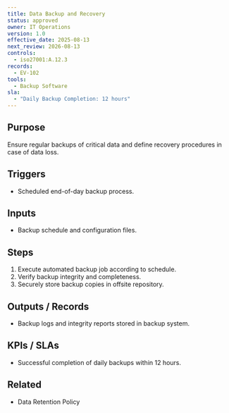 ```yaml
---
title: Data Backup and Recovery
status: approved
owner: IT Operations
version: 1.0
effective_date: 2025-08-13
next_review: 2026-08-13
controls:
  - iso27001:A.12.3
records:
  - EV-102
tools:
  - Backup Software
sla:
  - "Daily Backup Completion: 12 hours"
---
```


## Purpose
Ensure regular backups of critical data and define recovery procedures in case of data loss.

## Triggers
- Scheduled end-of-day backup process.

## Inputs
- Backup schedule and configuration files.

## Steps
1. Execute automated backup job according to schedule.
2. Verify backup integrity and completeness.
3. Securely store backup copies in offsite repository.

## Outputs / Records
- Backup logs and integrity reports stored in backup system.

## KPIs / SLAs
- Successful completion of daily backups within 12 hours.

## Related
- Data Retention Policy